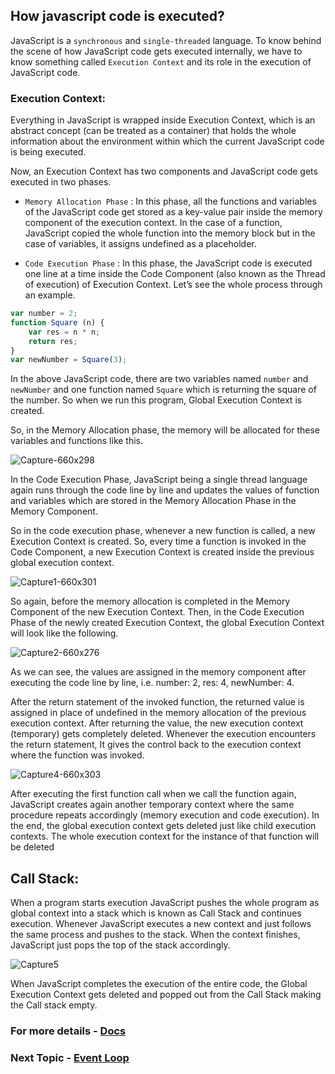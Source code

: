 ## How javascript code is executed?

JavaScript is a `synchronous` and `single-threaded` language. To know behind the scene of how JavaScript code gets executed internally, we have to know something called `Execution Context` and its role in the execution of JavaScript code.

### Execution Context:

Everything in JavaScript is wrapped inside Execution Context, which is an abstract concept (can be treated as a container) that holds the whole information about the environment within which the current JavaScript code is being executed.

Now, an Execution Context has two components and JavaScript code gets executed in two phases.

- `Memory Allocation Phase` :
  In this phase, all the functions and variables of the JavaScript code get stored as a key-value pair inside the memory component of the execution context. In the case of a function, JavaScript copied the whole function into the memory block but in the case of variables, it assigns undefined as a placeholder.

- `Code Execution Phase` :
  In this phase, the JavaScript code is executed one line at a time inside the Code Component (also known as the Thread of execution) of Execution Context.
  Let’s see the whole process through an example.

```ts
var number = 2;
function Square (n) {
    var res = n * n;
    return res;
}
var newNumber = Square(3);
```

In the above JavaScript code, there are two variables named `number` and `newNumber` and one function named `Square` which is returning the square of the number. So when we run this program, Global Execution Context is created.

So, in the Memory Allocation phase, the memory will be allocated for these variables and functions like this.

![Capture-660x298](https://user-images.githubusercontent.com/100460788/233766891-0db4ddaf-71c6-4b81-830a-e2e5ec2268ae.jpg)

In the Code Execution Phase, JavaScript being a single thread language again runs through the code line by line and updates the values of function and variables which are stored in the Memory Allocation Phase in the Memory Component.

So in the code execution phase, whenever a new function is called, a new Execution Context is created. So, every time a function is invoked in the Code Component, a new Execution Context is created inside the previous global execution context.

![Capture1-660x301](https://user-images.githubusercontent.com/100460788/233766898-a7f6b14a-2760-4192-b0b5-d337f3d5fa74.jpg)

So again, before the memory allocation is completed in the Memory Component of the new Execution Context. Then, in the Code Execution Phase of the newly created Execution Context, the global Execution Context will look like the following.

![Capture2-660x276](https://user-images.githubusercontent.com/100460788/233766903-71083931-d101-4c68-abc4-62d700caa68b.jpg)

As we can see, the values are assigned in the memory component after executing the code line by line, i.e. number: 2, res: 4, newNumber: 4.

After the return statement of the invoked function, the returned value is assigned in place of undefined in the memory allocation of the previous execution context. After returning the value, the new execution context (temporary) gets completely deleted. Whenever the execution encounters the return statement, It gives the control back to the execution context where the function was invoked.

![Capture4-660x303](https://user-images.githubusercontent.com/100460788/233766914-c636bb83-439c-4667-b275-f5a6eeefe15e.jpg)

After executing the first function call when we call the function again, JavaScript creates again another temporary context where the same procedure repeats accordingly (memory execution and code execution). In the end, the global execution context gets deleted just like child execution contexts. The whole execution context for the instance of that function will be deleted

## Call Stack:

When a program starts execution JavaScript pushes the whole program as global context into a stack which is known as Call Stack and continues execution. Whenever JavaScript executes a new context and just follows the same process and pushes to the stack. When the context finishes, JavaScript just pops the top of the stack accordingly.

![Capture5](https://user-images.githubusercontent.com/100460788/233767149-6fac737b-b482-4abb-b5a4-44116753e02d.png)

When JavaScript completes the execution of the entire code, the Global Execution Context gets deleted and popped out from the Call Stack making the Call stack empty.

### For more details - [Docs](https://www.freecodecamp.org/news/how-javascript-works-behind-the-scene-javascript-execution-context/#:~:text=There%20are%20two%20types%20of,representing%20the%20function's%20local%20scope.)

### Next Topic - [Event Loop](https://github.com/piyush-agrawal6/Javascript-Interview-Questions/blob/master/a-Intro/7-Event-Loop.md)
